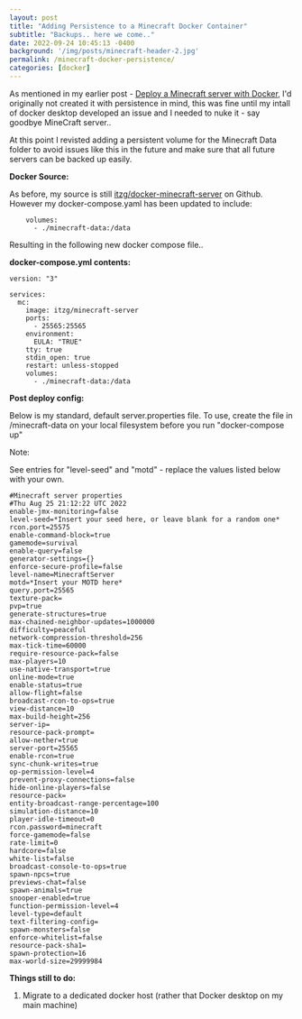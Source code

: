 ```yaml
---
layout: post
title: "Adding Persistence to a Minecraft Docker Container"
subtitle: "Backups.. here we come.."
date: 2022-09-24 10:45:13 -0400
background: '/img/posts/minecraft-header-2.jpg'
permalink: /minecraft-docker-persistence/
categories: [docker]
---
```


As mentioned in my earlier post - [Deploy a Minecraft server with Docker](/deploy-minecraft-docker/), I'd originally not created it with persistence in mind, this was fine until my intall of docker desktop developed an issue and I needed to nuke it - say goodbye MineCraft server.. 

At this point I revisted adding a persistent volume for the Minecraft Data folder to avoid issues like this in the future and make sure that all future servers can be backed up easily.

**Docker Source:**

As before, my source is still [itzg/docker-minecraft-server](https://github.com/itzg/docker-minecraft-server) on Github. However my docker-compose.yaml has been updated to include:

``` docker
    volumes:
      - ./minecraft-data:/data
```
Resulting in the following new docker compose file..

**docker-compose.yml contents:**

``` docker
version: "3"

services:
  mc:
    image: itzg/minecraft-server
    ports:
      - 25565:25565
    environment:
      EULA: "TRUE"
    tty: true
    stdin_open: true
    restart: unless-stopped
    volumes:
      - ./minecraft-data:/data
```
**Post deploy config:**

Below is my standard, default server.properties file. To use, create the file in /minecraft-data on your local filesystem before you run "docker-compose up"

Note:

See entries for "level-seed" and "motd" - replace the values listed below with your own.

```
#Minecraft server properties
#Thu Aug 25 21:12:22 UTC 2022
enable-jmx-monitoring=false
level-seed=*Insert your seed here, or leave blank for a random one*
rcon.port=25575
enable-command-block=true
gamemode=survival
enable-query=false
generator-settings={}
enforce-secure-profile=false
level-name=MinecraftServer
motd=*Insert your MOTD here*
query.port=25565
texture-pack=
pvp=true
generate-structures=true
max-chained-neighbor-updates=1000000
difficulty=peaceful
network-compression-threshold=256
max-tick-time=60000
require-resource-pack=false
max-players=10
use-native-transport=true
online-mode=true
enable-status=true
allow-flight=false
broadcast-rcon-to-ops=true
view-distance=10
max-build-height=256
server-ip=
resource-pack-prompt=
allow-nether=true
server-port=25565
enable-rcon=true
sync-chunk-writes=true
op-permission-level=4
prevent-proxy-connections=false
hide-online-players=false
resource-pack=
entity-broadcast-range-percentage=100
simulation-distance=10
player-idle-timeout=0
rcon.password=minecraft
force-gamemode=false
rate-limit=0
hardcore=false
white-list=false
broadcast-console-to-ops=true
spawn-npcs=true
previews-chat=false
spawn-animals=true
snooper-enabled=true
function-permission-level=4
level-type=default
text-filtering-config=
spawn-monsters=false
enforce-whitelist=false
resource-pack-sha1=
spawn-protection=16
max-world-size=29999984

```

**Things still to do:**

1. Migrate to a dedicated docker host (rather that Docker desktop on my main machine)